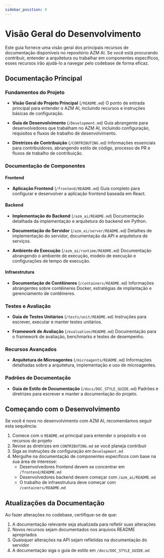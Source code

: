 ```yaml
---
sidebar_position: 9
---
```


# Visão Geral do Desenvolvimento

Este guia fornece uma visão geral dos principais recursos de documentação disponíveis no repositório AZM AI. Se você está procurando contribuir, entender a arquitetura ou trabalhar em componentes específicos, esses recursos irão ajudá-lo a navegar pelo codebase de forma eficaz.

## Documentação Principal

### Fundamentos do Projeto
- **Visão Geral do Projeto Principal** (`/README.md`)
  O ponto de entrada principal para entender o AZM AI, incluindo recursos e instruções básicas de configuração.

- **Guia de Desenvolvimento** (`/Development.md`)
  Guia abrangente para desenvolvedores que trabalham no AZM AI, incluindo configuração, requisitos e fluxos de trabalho de desenvolvimento.

- **Diretrizes de Contribuição** (`/CONTRIBUTING.md`)
  Informações essenciais para contribuidores, abrangendo estilo de código, processo de PR e fluxos de trabalho de contribuição.

### Documentação de Componentes

#### Frontend
- **Aplicação Frontend** (`/frontend/README.md`)
  Guia completo para configurar e desenvolver a aplicação frontend baseada em React.

#### Backend
- **Implementação do Backend** (`/azm_ai/README.md`)
  Documentação detalhada da implementação e arquitetura do backend em Python.

- **Documentação do Servidor** (`/azm_ai/server/README.md`)
  Detalhes de implementação do servidor, documentação da API e arquitetura de serviços.

- **Ambiente de Execução** (`/azm_ai/runtime/README.md`)
  Documentação abrangendo o ambiente de execução, modelo de execução e configurações de tempo de execução.

#### Infraestrutura
- **Documentação de Contêineres** (`/containers/README.md`)
  Informações abrangentes sobre contêineres Docker, estratégias de implantação e gerenciamento de contêineres.

### Testes e Avaliação
- **Guia de Testes Unitários** (`/tests/unit/README.md`)
  Instruções para escrever, executar e manter testes unitários.

- **Framework de Avaliação** (`/evaluation/README.md`)
  Documentação para o framework de avaliação, benchmarks e testes de desempenho.

### Recursos Avançados
- **Arquitetura de Microagentes** (`/microagents/README.md`)
  Informações detalhadas sobre a arquitetura, implementação e uso de microagentes.

### Padrões de Documentação
- **Guia de Estilo de Documentação** (`/docs/DOC_STYLE_GUIDE.md`)
  Padrões e diretrizes para escrever e manter a documentação do projeto.

## Começando com o Desenvolvimento

Se você é novo no desenvolvimento com AZM AI, recomendamos seguir esta sequência:

1. Comece com o `README.md` principal para entender o propósito e os recursos do projeto
2. Revise as diretrizes em `CONTRIBUTING.md` se você planeja contribuir
3. Siga as instruções de configuração em `Development.md`
4. Mergulhe na documentação de componentes específicos com base na sua área de interesse:
   - Desenvolvedores frontend devem se concentrar em `/frontend/README.md`
   - Desenvolvedores backend devem começar com `/azm_ai/README.md`
   - O trabalho de infraestrutura deve começar com `/containers/README.md`

## Atualizações da Documentação

Ao fazer alterações no codebase, certifique-se de que:
1. A documentação relevante seja atualizada para refletir suas alterações
2. Novos recursos sejam documentados nos arquivos README apropriados
3. Quaisquer alterações na API sejam refletidas na documentação do servidor
4. A documentação siga o guia de estilo em `/docs/DOC_STYLE_GUIDE.md`
